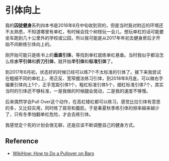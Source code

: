 # 引体向上

我的**囚徒健身**系列四本书是2016年8月中旬收到货的，但是当时我对附近的环境还不太熟悉，不知道哪里有单杠，有时候会找个树枝玩一会儿，想玩单杠的话可能要坐车跑到几十公里外的学校或公园，所以我可能是从2017年年初去健身房后才开始不间断练引体向上的。

刚开始可能只是练书上的**垂直引体**，等找到单杠就练单杠悬垂。当时我似乎都没怎么练**水平引体**和**折刀引体**，就开始**半引体**和**标准引体**了。

到2017年6月初，状态好的时候已经可以练7个不太标准的引体了。接下来我尝试在粗细不同的单杠上，用正反、宽窄握法练习引体，到2018年8月底，可以做右手偏重引体向上1个，正手宽距引体1个，粗杠标准引体5个，细杠标准引体7个，其实当时的引体还不够标准，一是我做的时候腿会晃动，二是我的速度不够慢。

后来偶然学会Pull Over这个动作，在高杠矮杠都可以练习，感觉比拉引体有意思的多，又比较实用，同时练了肩背和腹肌，于是春夏秋季练引体的频率越来越少了，只有冬季怕翻单杠危险，才会去练引体。

我感觉定个死的计划会很无聊，还是应该不断调整自己的健身方式。

## Reference

 - [WikiHow: How to Do a Pullover on Bars](https://m.wikihow.com/Do-a-Pullover-on-Bars)
